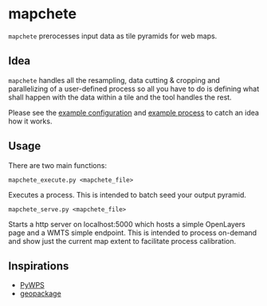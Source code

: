 # mapchete

``mapchete`` prerocesses input data as tile pyramids for web maps.

## Idea

``mapchete`` handles all the resampling, data cutting & cropping and parallelizing of a user-defined process so all you have to do is defining what shall happen with the data within a tile and the tool handles the rest.

Please see the [example configuration](test/example.mapchete) and [example process](test/example_process.py) to catch an idea how it works.

## Usage

There are two main functions:

```
mapchete_execute.py <mapchete_file>
```
Executes a process. This is intended to batch seed your output pyramid.

```
mapchete_serve.py <mapchete_file>
```

Starts a http server on localhost:5000 which hosts a simple OpenLayers page and a WMTS simple endpoint. This is intended to process on-demand and show just the current map extent to facilitate process calibration.


## Inspirations
* [PyWPS](http://pywps.wald.intevation.org/)
* [geopackage](https://github.com/opengeospatial/geopackage/)
